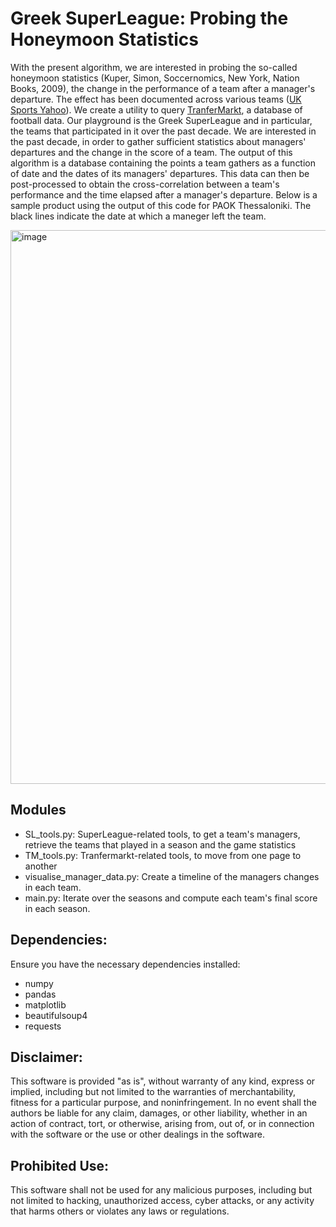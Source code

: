 # Greek SuperLeague: Probing the Honeymoon Statistics

With the present algorithm, we are interested in probing the so-called honeymoon statistics (Kuper, Simon, Soccernomics, New York, Nation Books, 2009), the change in the performance of a team after a manager's departure. The effect has been documented across various teams ([UK Sports Yahoo](https://uk.sports.yahoo.com/news/soccernomics-does-sacking-manager-actually-182544870.html?guccounter=1&guce_referrer=aHR0cHM6Ly93d3cuZ29vZ2xlLmNvbS8&guce_referrer_sig=AQAAAHLklveZlGvXzToFAAhbWTGTBQ4l7ft7VOZp-KrpaL3miSt5GIrn2QNJDit6AkNqkzsSKC4C7mmKiBsw84rWYbKGXCsxaXtyRC10_5q7iSUfPqE-13jdzfpoH3IuLyMWsPuG_pLuiZWs8TxO3x_K02Qz1j63ak4sbvMGBrMzHzRG)).
We create a utility to query [TranferMarkt](https://www.transfermarkt.com), a database of football data. Our playground is the Greek SuperLeague and in particular, the teams that participated in it over the past decade. We are interested in the past decade, in order to gather sufficient statistics about managers' departures and the change in the score of a team. The output of this algorithm is a database containing the points a team gathers as a function of date and the dates of its managers' departures. This data can then be post-processed to obtain the cross-correlation between a team's performance and the time elapsed after a manager's departure. Below is a sample product using the output of this code for PAOK Thessaloniki. The black lines indicate the date at which a maneger left the team.

<img width="886" alt="image" src="https://github.com/user-attachments/assets/bbb2d0f4-bcc4-469e-91dd-b120717377e6">

## Modules

* SL_tools.py: SuperLeague-related tools, to get a team's managers, retrieve the teams that played in a season and the game statistics
* TM_tools.py: Tranfermarkt-related tools, to move from one page to another
* visualise_manager_data.py: Create a timeline of the managers changes in each team.
* main.py: Iterate over the seasons and compute each team's final score in each season.

## Dependencies:

Ensure you have the necessary dependencies installed:
- numpy
- pandas
- matplotlib
- beautifulsoup4
- requests

## Disclaimer:

This software is provided "as is", without warranty of any kind, express or implied, including but not limited to the warranties of merchantability, fitness for a particular purpose, and noninfringement. In no event shall the authors be liable for any claim, damages, or other liability, whether in an action of contract, tort, or otherwise, arising from, out of, or in connection with the software or the use or other dealings in the software.

## Prohibited Use:

This software shall not be used for any malicious purposes, including but not limited to hacking, unauthorized access, cyber attacks, or any activity that harms others or violates any laws or regulations.
